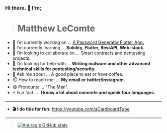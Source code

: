 ### Hi there. 👋 I'm;

### 

> # **Matthew LeComte**
>  

- 🔭 I’m currently working on ... <ins>A Password Generator Flutter App.</ins>
- 🌱 I’m currently learning ... **Solidity, Flutter, RestAPI, Web-stack.**
- 👯 I’m looking to collaborate on ... Smart contracts and pentesting projects.
- 🤔 I’m looking for help with ... **Writing malware and other advanced technical skills for pentesting/security.**
- 💬 Ask me about ... A good place to eat or have coffee.
- 📫 How to reach me: ... **My email or twitter/instagram.**
- 😄 Pronouns: ... "The Man".
- ⚡ Fun fact: ... **I know a lot about concrete and speak four languages.**
___
- **🎬 I do this for fun:** https://youtube.com/aCardboardTube

___
> [![Anurag's GitHub stats](https://github-readme-stats.vercel.app/api?username=matthewlecomte&count_private=true)](https://github.com/anuraghazra/github-readme-stats)

